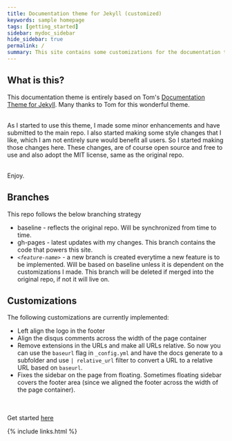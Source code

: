 ```yaml
---
title: Documentation theme for Jekyll (customized)
keywords: sample homepage
tags: [getting_started]
sidebar: mydoc_sidebar
hide_sidebar: true
permalink: /
summary: This site contains some customizations for the documentation theme provided by @tomjohnson1492
---
```


## What is this?

This documentation theme is entirely based on Tom's [Documentation Theme for Jekyll](https://github.com/tomjohnson1492/documentation-theme-jekyll). Many thanks to Tom for this wonderful theme. <br /><br />

As I started to use this theme, I made some minor enhancements and have submitted to the main repo. I also started making some style changes that I like, which I am not entirely sure would benefit all users. So I started making those changes here. These changes, are of course open source and free to use and also adopt the MIT license, same as the original repo. <br /><br />

Enjoy.

## Branches

This repo follows the below branching strategy
* baseline - reflects the original repo. Will be synchronized from time to time.
* gh-pages - latest updates with my changes. This branch contains the code that powers this site.
* *`<feature-name>`* - a new branch is created everytime a new feature is to be implemented. Will be based on baseline unless it is dependent on the customizations I made. This branch will be deleted if merged into the original repo, if not it will live on.

## Customizations

The following customizations are currently implemented:
* Left align the logo in the footer
* Align the disqus comments across the width of the page container
* Remove extensions in the URLs and make all URLs relative. So now you can use the `baseurl` flag in `_config.yml` and have the docs generate to a subfolder and use `| relative_url` filter to convert a URL to a relative URL based on `baseurl`.
* Fixes the sidebar on the page from floating. Sometimes floating sidebar covers the footer area (since we aligned the footer across the width of the page container).

<br /><br />
Get started [here](/mydoc_index)

{% include links.html %}

